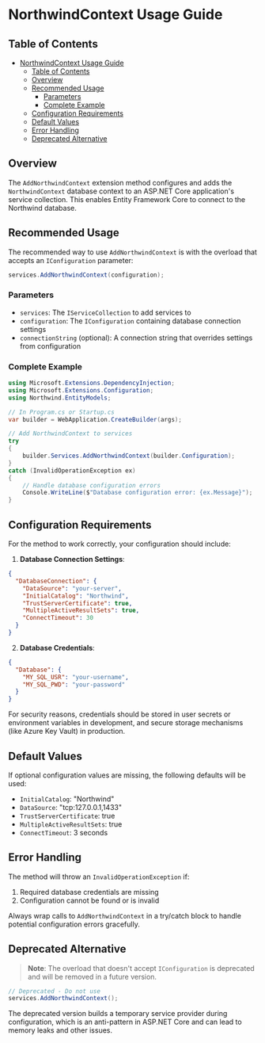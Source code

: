 # NorthwindContext Usage Guide

## Table of Contents

- [NorthwindContext Usage Guide](#northwindcontext-usage-guide)
  - [Table of Contents](#table-of-contents)
  - [Overview](#overview)
  - [Recommended Usage](#recommended-usage)
    - [Parameters](#parameters)
    - [Complete Example](#complete-example)
  - [Configuration Requirements](#configuration-requirements)
  - [Default Values](#default-values)
  - [Error Handling](#error-handling)
  - [Deprecated Alternative](#deprecated-alternative)

## Overview

The `AddNorthwindContext` extension method configures and adds the `NorthwindContext` database context to an ASP.NET Core application's service collection. This enables Entity Framework Core to connect to the Northwind database.

## Recommended Usage

The recommended way to use `AddNorthwindContext` is with the overload that accepts an `IConfiguration` parameter:

```csharp
services.AddNorthwindContext(configuration);
```

### Parameters

- `services`: The `IServiceCollection` to add services to
- `configuration`: The `IConfiguration` containing database connection settings
- `connectionString` (optional): A connection string that overrides settings from configuration

### Complete Example

```csharp
using Microsoft.Extensions.DependencyInjection;
using Microsoft.Extensions.Configuration;
using Northwind.EntityModels;

// In Program.cs or Startup.cs
var builder = WebApplication.CreateBuilder(args);

// Add NorthwindContext to services
try
{
    builder.Services.AddNorthwindContext(builder.Configuration);
}
catch (InvalidOperationException ex)
{
    // Handle database configuration errors
    Console.WriteLine($"Database configuration error: {ex.Message}");
}
```

## Configuration Requirements

For the method to work correctly, your configuration should include:

1. **Database Connection Settings**:

```json
{
  "DatabaseConnection": {
    "DataSource": "your-server",
    "InitialCatalog": "Northwind",
    "TrustServerCertificate": true,
    "MultipleActiveResultSets": true,
    "ConnectTimeout": 30
  }
}
```

2. **Database Credentials**:

```json
{
  "Database": {
    "MY_SQL_USR": "your-username",
    "MY_SQL_PWD": "your-password"
  }
}
```

For security reasons, credentials should be stored in user secrets or environment variables in development, and secure storage mechanisms (like Azure Key Vault) in production.

## Default Values

If optional configuration values are missing, the following defaults will be used:

- `InitialCatalog`: "Northwind"
- `DataSource`: "tcp:127.0.0.1,1433"
- `TrustServerCertificate`: true
- `MultipleActiveResultSets`: true
- `ConnectTimeout`: 3 seconds

## Error Handling

The method will throw an `InvalidOperationException` if:

1. Required database credentials are missing
2. Configuration cannot be found or is invalid

Always wrap calls to `AddNorthwindContext` in a try/catch block to handle potential configuration errors gracefully.

## Deprecated Alternative

> **Note**: The overload that doesn't accept `IConfiguration` is deprecated and will be removed in a future version.

```csharp
// Deprecated - Do not use
services.AddNorthwindContext();
```

The deprecated version builds a temporary service provider during configuration, which is an anti-pattern in ASP.NET Core and can lead to memory leaks and other issues.